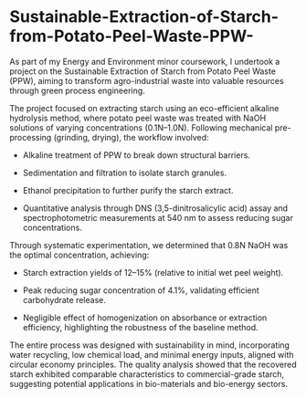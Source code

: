 # Sustainable-Extraction-of-Starch-from-Potato-Peel-Waste-PPW-

As part of my Energy and Environment minor coursework, I undertook a project on the Sustainable Extraction of Starch from Potato Peel Waste (PPW), aiming to transform agro-industrial waste into valuable resources through green process engineering.

The project focused on extracting starch using an eco-efficient alkaline hydrolysis method, where potato peel waste was treated with NaOH solutions of varying concentrations (0.1N–1.0N). Following mechanical pre-processing (grinding, drying), the workflow involved:

- Alkaline treatment of PPW to break down structural barriers.

- Sedimentation and filtration to isolate starch granules.

- Ethanol precipitation to further purify the starch extract.

- Quantitative analysis through DNS (3,5-dinitrosalicylic acid) assay and spectrophotometric measurements at 540 nm to assess reducing sugar concentrations.

Through systematic experimentation, we determined that 0.8N NaOH was the optimal concentration, achieving:

- Starch extraction yields of 12–15% (relative to initial wet peel weight).

- Peak reducing sugar concentration of 4.1%, validating efficient carbohydrate release.

- Negligible effect of homogenization on absorbance or extraction efficiency, highlighting the robustness of the baseline method.

The entire process was designed with sustainability in mind, incorporating water recycling, low chemical load, and minimal energy inputs, aligned with circular economy principles. The quality analysis showed that the recovered starch exhibited comparable characteristics to commercial-grade starch, suggesting potential applications in bio-materials and bio-energy sectors.
